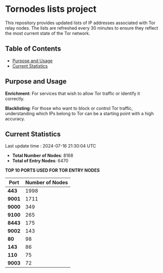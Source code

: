 # Tornodes lists project

This repository provides updated lists of IP addresses associated with Tor relay nodes. The lists are refreshed every 30 minutes to ensure they reflect the most current state of the Tor network.

## Table of Contents

- [Purpose and Usage](#purpose-and-usage)
- [Current Statistics](#current-statistics)


## Purpose and Usage

**Enrichment**: For services that wish to allow Tor traffic or identify it correctly.

**Blacklisting**: For those who want to block or control Tor traffic, understanding which IPs belong to Tor can be a starting point with a high accuracy.

## Current Statistics

Last update time : 2024-07-16 21:30:04 UTC

- **Total Number of Nodes**: 8168
- **Total of Entry Nodes**: 6470

**TOP 10 PORTS USED FOR TOR ENTRY NODES**

| **Port** | **Number of Nodes** |
|------|-----------------|
| **443**   | 1998  |
| **9001**   | 1711  |
| **9000**   | 349  |
| **9100**   | 265  |
| **8443**   | 175  |
| **9002**   | 143  |
| **80**   | 98  |
| **143**   | 86  |
| **110**   | 75  |
| **9003**   | 72  |

